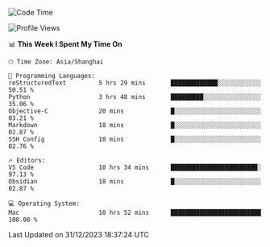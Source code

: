 <!--START_SECTION:waka-->
![Code Time](http://img.shields.io/badge/Code%20Time-297%20hrs%2019%20mins-blue)

![Profile Views](http://img.shields.io/badge/Profile%20Views-1-blue)

📊 **This Week I Spent My Time On** 

```text
🕑︎ Time Zone: Asia/Shanghai

💬 Programming Languages: 
reStructuredText         5 hrs 29 mins       █████████████░░░░░░░░░░░░   50.51 % 
Python                   3 hrs 48 mins       █████████░░░░░░░░░░░░░░░░   35.06 % 
Objective-C              20 mins             █░░░░░░░░░░░░░░░░░░░░░░░░   03.21 % 
Markdown                 18 mins             █░░░░░░░░░░░░░░░░░░░░░░░░   02.87 % 
SSH Config               18 mins             █░░░░░░░░░░░░░░░░░░░░░░░░   02.76 % 

🔥 Editors: 
VS Code                  10 hrs 34 mins      ████████████████████████░   97.13 % 
Obsidian                 18 mins             █░░░░░░░░░░░░░░░░░░░░░░░░   02.87 % 

💻 Operating System: 
Mac                      10 hrs 52 mins      █████████████████████████   100.00 % 
```


 Last Updated on 31/12/2023 18:37:24 UTC
<!--END_SECTION:waka-->